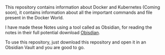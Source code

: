 This repository contains information about Docker and Kubernetes (Coming soon), it contains information about all the important commands and file present in the Docker World.

I have made these Notes using a tool called as Obsidian, for reading the notes in their full potential download [Obisdian](https://obsidian.md/download).

To use this repository, just download this repository and open it in an Obsidian Vault and you are good to go.